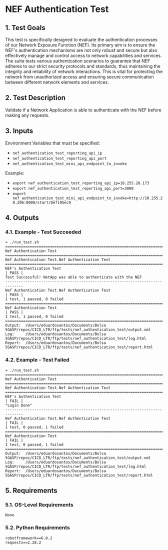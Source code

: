 # NEF Authentication Test

## 1. Test Goals

This test is specifically designed to evaluate the authentication processes of our Network Exposure Function (NEF). Its primary aim is to ensure the NEF's authentication mechanisms are not only robust and secure but also effectively manage and control access to network capabilities and services. The suite tests various authentication scenarios to guarantee that NEF adheres to our strict security protocols and standards, thus maintaining the integrity and reliability of network interactions. This is vital for protecting the network from unauthorized access and ensuring secure communication between different network elements and services.

## 2. Test Description

Validate if a Network Application is able to authenticate with the NEF before making any requests.

## 3. Inputs

Environment Variables that must be specified:
- `nef_authentication_test_reporting_api_ip`
- `nef_authentication_test_reporting_api_port`
- `nef_authentication_test_mini_api_endpoint_to_invoke`

Example:
- `export nef_authentication_test_reporting_api_ip=10.255.28.173`
- `export nef_authentication_test_reporting_api_port=3000`
- `export nef_authentication_test_mini_api_endpoint_to_invoke=http://10.255.28.206:8000/start/Def19Sec9`

## 4. Outputs

### 4.1. Example - Test Succeeded

```
➜ ./run_test.sh
==============================================================================
Nef Authentication Test
==============================================================================
Nef Authentication Test.Nef Authentication Test
==============================================================================
NEF's Authentication Test                                             | PASS |
Test Successful! NetApp was able to authenticate with the NEF
------------------------------------------------------------------------------
Nef Authentication Test.Nef Authentication Test                       | PASS |
1 test, 1 passed, 0 failed
==============================================================================
Nef Authentication Test                                               | PASS |
1 test, 1 passed, 0 failed
==============================================================================
Output:  /Users/eduardosantos/Documents/Bolsa 5GASP/repos/CICD_LTR/ftp/tests/nef_authentication_test/output.xml
Log:     /Users/eduardosantos/Documents/Bolsa 5GASP/repos/CICD_LTR/ftp/tests/nef_authentication_test/log.html
Report:  /Users/eduardosantos/Documents/Bolsa 5GASP/repos/CICD_LTR/ftp/tests/nef_authentication_test/report.html
```

### 4.2. Example - Test Failed

```
➜ ./run_test.sh
==============================================================================
Nef Authentication Test
==============================================================================
Nef Authentication Test.Nef Authentication Test
==============================================================================
NEF's Authentication Test                                             | FAIL |
"Login Done"
------------------------------------------------------------------------------
Nef Authentication Test.Nef Authentication Test                       | FAIL |
1 test, 0 passed, 1 failed
==============================================================================
Nef Authentication Test                                               | FAIL |
1 test, 0 passed, 1 failed
==============================================================================
Output:  /Users/eduardosantos/Documents/Bolsa 5GASP/repos/CICD_LTR/ftp/tests/nef_authentication_test/output.xml
Log:     /Users/eduardosantos/Documents/Bolsa 5GASP/repos/CICD_LTR/ftp/tests/nef_authentication_test/log.html
Report:  /Users/eduardosantos/Documents/Bolsa 5GASP/repos/CICD_LTR/ftp/tests/nef_authentication_test/report.html
```

## 5. Requirements

### 5.1. OS-Level Requirements

`None`

### 5.2. Python Requirements

```
robotframework==6.0.2
requests==2.28.2
```